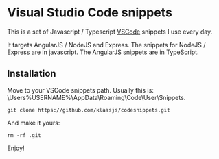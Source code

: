 # Visual Studio Code snippets
This is a set of Javascript / Typescript [VSCode](https://code.visualstudio.com) snippets I use every day.

It targets AngularJS / NodeJS and Express. The snippets for NodeJS / Express are in javascript. The AngularJS snippets are in TypeScript.

## Installation
Move to your VSCode snippets path. Usually this is: \Users\%USERNAME%\AppData\Roaming\Code\User\Snippets.

```
git clone https://github.com/klaasjs/codesnippets.git
```

And make it yours:
```
rm -rf .git
```

Enjoy!